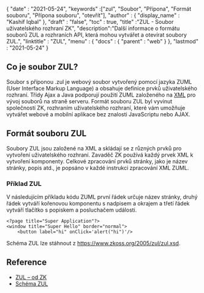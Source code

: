 {
  "date" : "2021-05-24",
  "keywords" :["zul", "Soubor", "Přípona", "Formát souboru", "Přípona souboru", "otevřít"],
  "author" : {
    "display_name" : "Kashif Iqbal"
},
  "draft" : "false",
  "toc" : true,
  "title" :"ZUL - Soubor uživatelského rozhraní ZK",
  "description":"Další informace o formátu souborů ZUL a rozhraních API, která mohou vytvářet a otevírat soubory ZUL.",
  "linktitle" : "ZUL",
  "menu" : {
    "docs" : {
      "parent" : "web"
}
},
  "lastmod" : "2021-05-24"
}

## Co je soubor ZUL?

Soubor s příponou .zul je webový soubor vytvořený pomocí jazyka ZUML (User Interface Markup Language) a obsahuje definice prvků uživatelského rozhraní. Třídy Ajax a Java podporují použití ZUML založeného na [XML](/cs/web/xml/) pro vývoj souborů na straně serveru. Formát souboru ZUL byl vyvinut společností ZK, rozhraním uživatelského rozhraní, které vám umožňuje vytvářet webové a mobilní aplikace bez znalosti JavaScriptu nebo AJAX.

## Formát souboru ZUL

Soubory ZUL jsou založené na XML a skládají se z různých prvků pro vytvoření uživatelského rozhraní. Zavaděč ZK používá každý prvek XML k vytvoření komponenty. Celkové zpracování prvků stránky, jako je název stránky, popis atd., je popsáno v každé instrukci zpracování XML ZUML.

### Příklad ZUL

V následujícím příkladu kódu ZUML první řádek určuje název stránky, druhý řádek vytváří kořenovou komponentu s nadpisem a okrajem a třetí řádek vytváří tlačítko s popiskem a posluchačem události.

```
<?page title="Super Application"?>
<window title="Super Hello" border="normal">
    <button label="hi" onClick='alert("hi")'/>
```
Schéma ZUL lze stáhnout z https://www.zkoss.org/2005/zul/zul.xsd.
## Reference

* [ZUL – od ZK](https://www.zkoss.org/wiki/ZK_Getting_Started/Tutorial)
* [Schéma ZUL](https://www.zkoss.org/2005/zul/zul.xsd)

